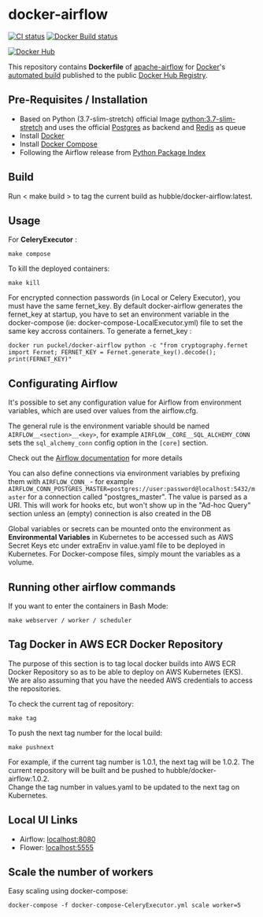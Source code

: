 # docker-airflow

[![CI status](https://github.com/puckel/docker-airflow/workflows/CI/badge.svg?branch=master)](https://github.com/puckel/docker-airflow/actions?query=workflow%3ACI+branch%3Amaster+event%3Apush)
[![Docker Build status](https://img.shields.io/docker/build/puckel/docker-airflow?style=plastic)](https://hub.docker.com/r/puckel/docker-airflow/tags?ordering=last_updated)

[![Docker Hub](https://img.shields.io/badge/docker-ready-blue.svg)](https://hub.docker.com/r/puckel/docker-airflow/)

This repository contains **Dockerfile** of [apache-airflow](https://github.com/apache/incubator-airflow) for [Docker](https://www.docker.com/)'s [automated build](https://registry.hub.docker.com/u/puckel/docker-airflow/) published to the public [Docker Hub Registry](https://registry.hub.docker.com/).

## Pre-Requisites / Installation

* Based on Python (3.7-slim-stretch) official Image [python:3.7-slim-stretch](https://hub.docker.com/_/python/) and uses the official [Postgres](https://hub.docker.com/_/postgres/) as backend and [Redis](https://hub.docker.com/_/redis/) as queue
* Install [Docker](https://www.docker.com/)
* Install [Docker Compose](https://docs.docker.com/compose/install/)
* Following the Airflow release from [Python Package Index](https://pypi.python.org/pypi/apache-airflow)

## Build

Run < make build > to tag the current build as hubble/docker-airflow:latest.

## Usage

For **CeleryExecutor** :

    make compose

To kill the deployed containers:

    make kill

For encrypted connection passwords (in Local or Celery Executor), you must have the same fernet_key. By default docker-airflow generates the fernet_key at startup, you have to set an environment variable in the docker-compose (ie: docker-compose-LocalExecutor.yml) file to set the same key accross containers. To generate a fernet_key :

    docker run puckel/docker-airflow python -c "from cryptography.fernet import Fernet; FERNET_KEY = Fernet.generate_key().decode(); print(FERNET_KEY)"

## Configurating Airflow

It's possible to set any configuration value for Airflow from environment variables, which are used over values from the airflow.cfg.

The general rule is the environment variable should be named `AIRFLOW__<section>__<key>`, for example `AIRFLOW__CORE__SQL_ALCHEMY_CONN` sets the `sql_alchemy_conn` config option in the `[core]` section.

Check out the [Airflow documentation](http://airflow.readthedocs.io/en/latest/howto/set-config.html#setting-configuration-options) for more details

You can also define connections via environment variables by prefixing them with `AIRFLOW_CONN_` - for example `AIRFLOW_CONN_POSTGRES_MASTER=postgres://user:password@localhost:5432/master` for a connection called "postgres_master". The value is parsed as a URI. This will work for hooks etc, but won't show up in the "Ad-hoc Query" section unless an (empty) connection is also created in the DB

Global variables or secrets can be mounted onto the environment as **Environmental Variables** in Kubernetes to be accessed such as AWS Secret Keys etc under extraEnv in value.yaml file to be deployed in Kubernetes. For Docker-compose files, simply mount the variables as a volume.  

## Running other airflow commands

If you want to enter the containers in Bash Mode:

    make webserver / worker / scheduler

## Tag Docker in AWS ECR Docker Repository

The purpose of this section is to tag local docker builds into AWS ECR Docker Repository so as to be able to deploy on AWS Kubernetes (EKS).  
We are also assuming that you have the needed AWS credentials to access the repositories.  

To check the current tag of repository:

    make tag

To push the next tag number for the local build:

    make pushnext

For example, if the current tag number is 1.0.1, the next tag will be 1.0.2. The current repository will be built and be pushed to hubble/docker-airflow:1.0.2.  
Change the tag number in values.yaml to be updated to the next tag on Kubernetes.

## Local UI Links

* Airflow: [localhost:8080](http://localhost:8080/)
* Flower: [localhost:5555](http://localhost:5555/)

## Scale the number of workers

Easy scaling using docker-compose:

    docker-compose -f docker-compose-CeleryExecutor.yml scale worker=5
